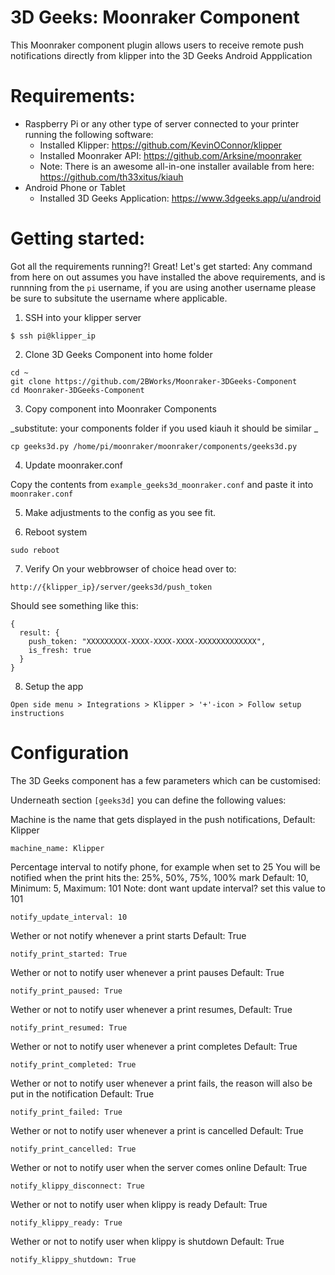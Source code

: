 # 3D Geeks: Moonraker Component
This Moonraker component plugin allows users to receive remote push notifications directly from klipper into the 3D Geeks Android Appplication


# Requirements:
- Raspberry Pi or any other type of server connected to your printer running the following software:
  - Installed Klipper: https://github.com/KevinOConnor/klipper
  - Installed Moonraker API: https://github.com/Arksine/moonraker
  - Note: There is an awesome all-in-one installer available from here: https://github.com/th33xitus/kiauh
- Android Phone or Tablet
  - Installed 3D Geeks Application: https://www.3dgeeks.app/u/android


# Getting started:
Got all the requirements running?! Great! Let's get started:
Any command from here on out assumes you have installed the above requirements, and is runnning from the `pi` username, if you are using another username please be sure to subsitute the username where applicable.

1. SSH into your klipper server

```
$ ssh pi@klipper_ip
```

2. Clone 3D Geeks Component into home folder

```
cd ~
git clone https://github.com/2BWorks/Moonraker-3DGeeks-Component
cd Moonraker-3DGeeks-Component
```

3. Copy component into Moonraker Components

_substitute: your components folder if you used kiauh it should be similar _
```
cp geeks3d.py /home/pi/moonraker/moonraker/components/geeks3d.py
```

4. Update moonraker.conf

Copy the contents from `example_geeks3d_moonraker.conf` and paste it into `moonraker.conf`

5. Make adjustments to the config as you see fit.

6. Reboot system

```
sudo reboot
```

7. Verify 
On your webbrowser of choice head over to:
```
http://{klipper_ip}/server/geeks3d/push_token
```
Should see something like this:

```
{
  result: {
    push_token: "XXXXXXXXX-XXXX-XXXX-XXXX-XXXXXXXXXXXXX",
    is_fresh: true
  }
}
```
8. Setup the app
```
Open side menu > Integrations > Klipper > '+'-icon > Follow setup instructions
```

# Configuration
The 3D Geeks component has a few parameters which can be customised:

Underneath section `[geeks3d]` you can define the following values:

Machine is the name that gets displayed in the push notifications, Default: Klipper

```
machine_name: Klipper
```

 Percentage interval to notify phone, for example when set to 25
 You will be notified when the print hits the: 25%, 50%, 75%, 100% mark
 Default: 10, Minimum: 5, Maximum: 101
 Note: dont want update interval? set this value to 101
 
```
notify_update_interval: 10
```

 Wether or not notify whenever a print starts
 Default: True
```
notify_print_started: True
```

 Wether or not to notify user whenever a print pauses
 Default: True
```
notify_print_paused: True
```

 Wether or not to notify user whenever a print resumes, Default: True
```
notify_print_resumed: True
```

 Wether or not to notify user whenever a print completes
 Default: True
```
notify_print_completed: True
```

 Wether or not to notify user whenever a print fails, the reason will also be put in the notification
 Default: True
```
notify_print_failed: True
```

 Wether or not to notify user whenever a print is cancelled
 Default: True
```
notify_print_cancelled: True
```

 Wether or not to notify user when the server comes online
 Default: True
```
notify_klippy_disconnect: True
```

 Wether or not to notify user when klippy is ready
 Default: True
```
notify_klippy_ready: True
```

 Wether or not to notify user when klippy is shutdown
 Default: True
```
notify_klippy_shutdown: True
```
